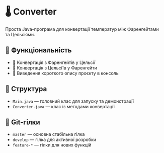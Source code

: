 # 🌡️ Converter

Проста Java-програма для конвертації температур між Фаренгейтами та Цельсіями.

## 🔧 Функціональність

- 🔁 Конвертація з Фаренгейтів у Цельсії
- 🔁 Конвертація з Цельсіїв у Фаренгейти
- 💬 Виведення короткого опису проєкту в консоль

## 🧩 Структура

- `Main.java` — головний клас для запуску та демонстрації
- `Converter.java` — клас із методами конвертації

## 🌿 Git-гілки

- `master` — основна стабільна гілка
- `develop` — гілка для активної розробки
- `feature-*` — гілки для нових функцій
